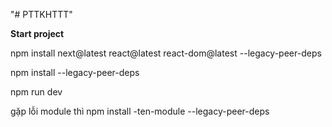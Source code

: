 "# PTTKHTTT" 

**Start project**

npm install next@latest react@latest react-dom@latest --legacy-peer-deps

npm install --legacy-peer-deps

npm run dev

gặp lỗi module thì npm install -ten-module --legacy-peer-deps